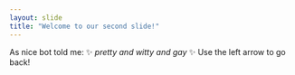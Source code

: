 ```yaml
---
layout: slide
title: "Welcome to our second slide!"
---
```

As nice bot told me: ✨ <em>pretty and witty and gay</em> ✨ </n>
Use the left arrow to go back!
